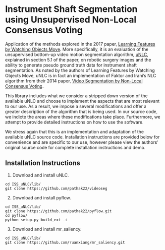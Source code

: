 # Instrument Shaft Segmentation using Unsupervised Non-Local Consensus Voting

Application of the methods explored in the 2017 paper, [Learning Features by Watching Objects Move](https://people.eecs.berkeley.edu/~pathak/unsupervised_video/). More specifically, it is an evaluation of the unsupervised bottom-up video motion segmentation algorithm, [uNLC]( https://github.com/pathak22/videoseg), explained in section 5.1 of the paper, on robotic surgery images and the ability to generate pseudo ground truth data for instrument shaft segmentation. As noted by the authors of Learning Features by Watching Objects Move, uNLC is in fact an implementation of Faktor and Irani’s NLC algorithm from their 2014 paper, [Video Segmentation by Non-Local Consensus Voting]( http://www.wisdom.weizmann.ac.il/~vision/NonLocalVideoSegmentation.html). 

This library includes what we consider a stripped down version of the available uNLC and choose to implement the aspects that are most relevant to our use. As a result, we impose a several modifications and offer a greater description of the algorithm that is being used. In our source code, we indicte the areas where these modifications take place. Furthermore, we attempt to provide detailed instructions on how to use the software.

We stress again that this is an implementation and adaptation of the available uNLC source code. Installation instructions are provided below for convenience and are specific to our use, however please view the authors’ original source code for complete installation instructions and demo. 

## Installation Instructions

1. Download and install uNLC.
  ```Shell
  cd ISS_uNLC/lib/
  git clone https://github.com/pathak22/videoseg
  ```

2. Download and install pyflow.
  ```Shell
  cd ISS_uNLC/lib/
  git clone https://github.com/pathak22/pyflow.git
  cd pyflow/
  python setup.py build_ext -i
  ```

3. Download and install mr_saliency.
  ```Shell
  cd ISS_uNLC/lib/
  git clone https://github.com/ruanxiang/mr_saliency.git
  ```
